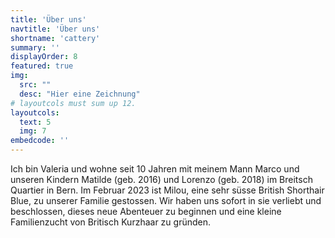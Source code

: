 ```yaml
---
title: 'Über uns'
navtitle: 'Über uns'
shortname: 'cattery'
summary: ''
displayOrder: 8
featured: true
img: 
  src: "" 
  desc: "Hier eine Zeichnung"
# layoutcols must sum up 12.
layoutcols: 
  text: 5
  img: 7
embedcode: ''
---
```


Ich bin Valeria und wohne seit 10 Jahren mit meinem Mann Marco und unseren Kindern Matilde (geb. 2016) und Lorenzo (geb. 2018) im Breitsch Quartier in Bern. Im Februar 2023 ist Milou, eine sehr süsse British Shorthair Blue, zu unserer Familie gestossen.
Wir haben uns sofort in sie verliebt und beschlossen, dieses neue Abenteuer zu beginnen und eine kleine Familienzucht von Britisch Kurzhaar zu gründen.